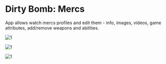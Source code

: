 # Dirty Bomb: Mercs

App allows watch mercs profiles and edit them - info, images, videos, game attributes, add/remove weapons and abilities.

![1](https://user-images.githubusercontent.com/37965385/89204786-57661880-d5bf-11ea-83f0-17f8e5ac534d.png)


![1](https://user-images.githubusercontent.com/37965385/89206543-1de2dc80-d5c2-11ea-83e2-1756d927dd14.png)


![1](https://user-images.githubusercontent.com/37965385/89206836-80d47380-d5c2-11ea-94ab-8eabf341174f.png)
